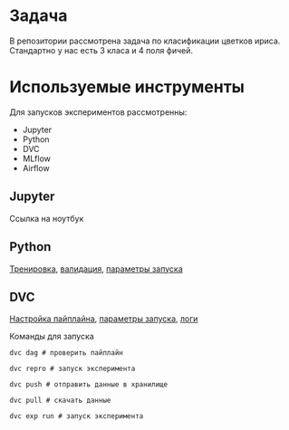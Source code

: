 # Задача
В репозитории рассмотрена задача по класификации цветков ириса. Стандартно у нас есть 3 класа и 4 поля фичей. 

# Используемые инструменты
Для запусков экспериментов рассмотренны: 
- Jupyter
- Python
- DVC
- MLflow
- Airflow

## Jupyter
Ссылка на ноутбук
## Python 
[Тренировка](https://github.com/mastryukov1990/ml_pipeline_iris/blob/main/lib/train.py), [валидация](https://github.com/mastryukov1990/ml_pipeline_iris/blob/main/lib/eval.py), [параметры запуска](https://github.com/mastryukov1990/ml_pipeline_iris/blob/main/params.yaml)
## DVC
[Настройка пайплайна](https://github.com/mastryukov1990/ml_pipeline_iris/blob/main/dvc.yaml), [параметры запуска](https://github.com/mastryukov1990/ml_pipeline_iris/blob/main/params.yaml), [логи](https://github.com/mastryukov1990/ml_pipeline_iris/blob/main/dvc.lock)

Команды для запуска
```
dvc dag # проверить пайплайн

dvc repro # запуск эксперимента

dvc push # отправить данные в хранилище

dvc pull # скачать данные

dvc exp run # запуск эксперимента
```
